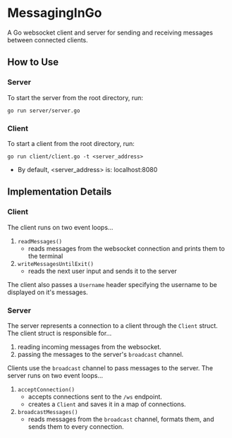 # MessagingInGo
A Go websocket client and server for sending and receiving messages between connected clients.

## How to Use
### Server
To start the server from the root directory, run:
```
go run server/server.go
```

### Client
To start a client from the root directory, run:
```
go run client/client.go -t <server_address>
```
- By default, <server_address> is: localhost:8080

## Implementation Details
### Client
The client runs on two event loops...
1. `readMessages()`
   - reads messages from the websocket connection and prints them to the terminal
2. `writeMessagesUntilExit()`
   - reads the next user input and sends it to the server

The client also passes a `Username` header specifying the username to be displayed on it's messages.

### Server
The server represents a connection to a client through the `Client` struct. The client struct is responsible for...
1. reading incoming messages from the websocket.
2. passing the messages to the server's `broadcast` channel.

Clients use the `broadcast` channel to pass messages to the server. The server runs on two event loops...
1. `acceptConnection()`
   - accepts connections sent to the `/ws` endpoint.
   - creates a `Client` and saves it in a map of connections.
2. `broadcastMessages()`
   - reads messages from the `broadcast` channel, formats them, and sends them to every connection. 
